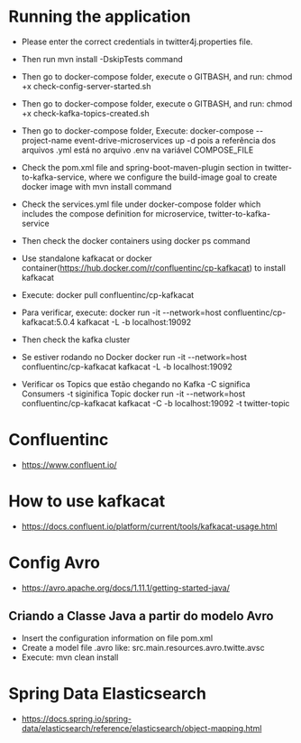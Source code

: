 # Running the application
- Please enter the correct credentials in twitter4j.properties file.
- Then run mvn install -DskipTests command
- Then go to docker-compose folder, execute o GITBASH, and run: chmod +x check-config-server-started.sh
- Then go to docker-compose folder, execute o GITBASH, and run: chmod +x check-kafka-topics-created.sh
- Then go to docker-compose folder, Execute: docker-compose --project-name event-drive-microservices up -d pois a referência dos arquivos .yml está no arquivo .env na variável COMPOSE_FILE
- Check the pom.xml file and spring-boot-maven-plugin section in twitter-to-kafka-service, where we configure 
the build-image goal to create docker image with mvn install command
- Check the services.yml file under docker-compose folder which includes the compose definition 
for microservice, twitter-to-kafka-service
- Then check the docker containers using docker ps command
- Use standalone kafkacat or docker container(https://hub.docker.com/r/confluentinc/cp-kafkacat) to install kafkacat
- Execute: docker pull confluentinc/cp-kafkacat
- Para verificar, execute: docker run -it --network=host confluentinc/cp-kafkacat:5.0.4 kafkacat -L -b localhost:19092
- Then check the kafka cluster

- Se estiver rodando no Docker
    docker run -it --network=host confluentinc/cp-kafkacat kafkacat -L -b localhost:19092

- Verificar os Topics que estão chegando no Kafka
   -C significa Consumers
   -t siginifica Topic
   docker run -it --network=host confluentinc/cp-kafkacat kafkacat -C -b localhost:19092 -t twitter-topic

# Confluentinc
- https://www.confluent.io/

# How to use kafkacat
- https://docs.confluent.io/platform/current/tools/kafkacat-usage.html


# Config Avro
- https://avro.apache.org/docs/1.11.1/getting-started-java/

## Criando a Classe Java a partir do modelo Avro
- Insert the configuration information on file pom.xml
- Create a model file .avro like: src.main.resources.avro.twitte.avsc
- Execute: mvn clean install

# Spring Data Elasticsearch
- https://docs.spring.io/spring-data/elasticsearch/reference/elasticsearch/object-mapping.html